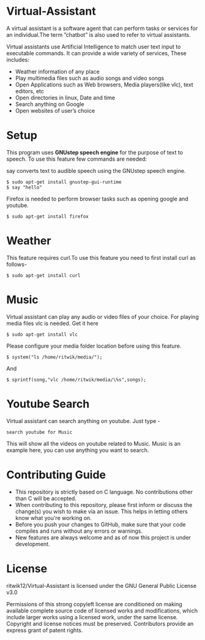 # Virtual-Assistant
A virtual assistant is a software agent that can perform tasks or services for an individual.The term
”chatbot” is also used to refer to virtual assistants.

Virtual assistants use Artificial Intelligence to match user text input to executable commands.
It can provide a wide variety of services, These includes:
<ul>
<li>Weather information of any place</li> 
<li>Play multimedia files such as audio songs and video songs</li> 
<li>Open Applications such as Web browsers, Media players(like vlc), text editors, etc</li>
<li>Open directories in linux, Date and time</li> 
<li>Search anything on Google</li> 
<li>Open websites of user’s choice</li>
</ul>

# Setup

This program uses <b>GNUstep speech engine</b> for the purpose of text to speech.
To use this feature few commands are needed:

say converts text to audible speech using the GNUstep speech engine.

```
$ sudo apt-get install gnustep-gui-runtime
$ say "hello"
```
Firefox is needed to perform browser tasks such as opening google and youtube.

```
$ sudo apt-get install firefox
```

# Weather

This feature requires curl.To use this feature you need to first install curl as follows-

```
$ sudo apt-get install curl
```
# Music

Virtual assistant can play any audio or video files of your choice.
For playing media files vlc is needed.
Get it here 
```
$ sudo apt-get install vlc
```
Please configure your media folder location before using this feature.
```
$ system("ls /home/ritwik/media/");

```
And
```
$ sprintf(song,"vlc /home/ritwik/media/\%s",songs);
```

# Youtube Search

Virtual assistant can search anything on youtube.
Just type -
```
search youtube for Music
```
This will show all the videos on youtube related to Music.
Music is an example here, you can use anything you want to search.

# Contributing Guide
<ul>
<li>This repository is strictly based on C language. No contributions other than C will be accepted.</li>
<li>When contributing to this repository, please first inform or discuss the change(s) you wish to make via an issue. This helps in letting   others know what you're working on.</li>
<li>Before you push your changes to GitHub, make sure that your code compiles and runs without any errors or warnings.</li>
<li>New features are always welcome and as of now this project is under development.</li>
</ul>


# License

ritwik12/Virtual-Assistant is licensed under the
GNU General Public License v3.0

Permissions of this strong copyleft license are conditioned on making available complete source code of licensed works and modifications, which include larger works using a licensed work, under the same license. Copyright and license notices must be preserved. Contributors provide an express grant of patent rights.



